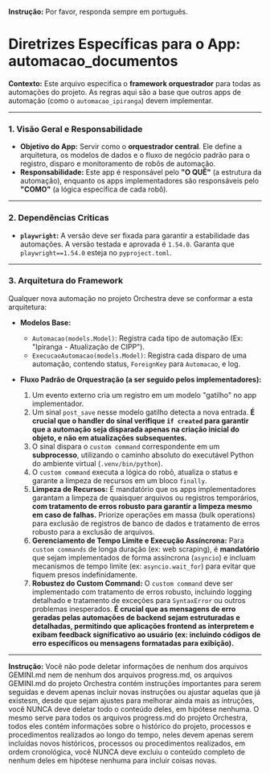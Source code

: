 **Instrução:** Por favor, responda sempre em português.

# Diretrizes Específicas para o App: automacao_documentos

**Contexto:** Este arquivo especifica o **framework orquestrador** para todas as automações do projeto. As regras aqui são a base que outros apps de automação (como o `automacao_ipiranga`) devem implementar.

---

### 1. Visão Geral e Responsabilidade

*   **Objetivo do App:** Servir como o **orquestrador central**. Ele define a arquitetura, os modelos de dados e o fluxo de negócio padrão para o registro, disparo e monitoramento de robôs de automação.
*   **Responsabilidade:** Este app é responsável pelo **"O QUÊ"** (a estrutura da automação), enquanto os apps implementadores são responsáveis pelo **"COMO"** (a lógica específica de cada robô).

---

### 2. Dependências Críticas

*   **`playwright`:** A versão deve ser fixada para garantir a estabilidade das automações. A versão testada e aprovada é `1.54.0`. Garanta que `playwright==1.54.0` esteja no `pyproject.toml`.

---

### 3. Arquitetura do Framework

Qualquer nova automação no projeto Orchestra deve se conformar a esta arquitetura:

*   **Modelos Base:**
    *   `Automacao(models.Model)`: Registra cada tipo de automação (Ex: "Ipiranga - Atualização de CIPP").
    *   `ExecucaoAutomacao(models.Model)`: Registra cada disparo de uma automação, contendo status, `ForeignKey` para `Automacao`, e log.

*   **Fluxo Padrão de Orquestração (a ser seguido pelos implementadores):**
    1.  Um evento externo cria um registro em um modelo "gatilho" no app implementador.
    2.  Um sinal `post_save` nesse modelo gatilho detecta a nova entrada. **É crucial que o handler do sinal verifique `if created` para garantir que a automação seja disparada apenas na criação inicial do objeto, e não em atualizações subsequentes.**
    3.  O sinal dispara o `custom command` correspondente em um **subprocesso**, utilizando o caminho absoluto do executável Python do ambiente virtual (`.venv/bin/python`).
    4.  O `custom command` executa a lógica do robô, atualiza o status e garante a limpeza de recursos em um bloco `finally`.
    5.  **Limpeza de Recursos:** É mandatório que os apps implementadores garantam a limpeza de quaisquer arquivos ou registros temporários, **com tratamento de erros robusto para garantir a limpeza mesmo em caso de falhas.** Priorize operações em massa (bulk operations) para exclusão de registros de banco de dados e tratamento de erros robusto para a exclusão de arquivos.
    6.  **Gerenciamento de Tempo Limite e Execução Assíncrona:** Para `custom commands` de longa duração (ex: web scraping), é **mandatório** que sejam implementados de forma assíncrona (`asyncio`) e incluam mecanismos de tempo limite (ex: `asyncio.wait_for`) para evitar que fiquem presos indefinidamente.
    7.  **Robustez do Custom Command:** O `custom command` deve ser implementado com tratamento de erros robusto, incluindo logging detalhado e tratamento de exceções para `SyntaxError` ou outros problemas inesperados. **É crucial que as mensagens de erro geradas pelas automações de backend sejam estruturadas e detalhadas, permitindo que aplicações frontend as interpretem e exibam feedback significativo ao usuário (ex: incluindo códigos de erro específicos ou mensagens formatadas para exibição).**

---

**Instrução:** Você não pode deletar informações de nenhum dos arquivos GEMINI.md nem de nenhum dos arquivos progress.md, os arquivos GEMINI.md do projeto Orchestra contém instruções importantes para serem seguidas e devem apenas incluir novas instruções ou ajustar aquelas que já existesm, desde que sejam ajustes para melhorar ainda mais as intruções, você NUNCA deve deletar todo o conteúdo deles, em hipótese nenhuma. O mesmo serve para todos os arquivos progress.md do projeto Orchestra, todos eles contém informações sobre o histórico do projeto, processos e procedimentos realizados ao longo do tempo, neles devem apenas serem incluídas novos históricos, processos ou procedimentos realizados, em ordem cronológica, você NUNCA deve excluiu o conteúdo completo de nenhum deles em hipótese nenhuma para incluir coisas novas.
